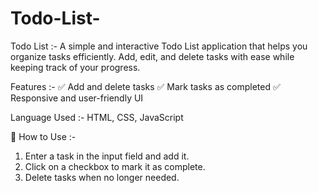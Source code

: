# Todo-List-
Todo List :- A simple and interactive Todo List application that helps you organize tasks efficiently. Add, edit, and delete tasks with ease while keeping track of your progress.

Features :- 
✅ Add and delete tasks
✅ Mark tasks as completed
✅ Responsive and user-friendly UI

Language Used  :-
HTML, CSS, JavaScript

🚀 How to Use :- 
1) Enter a task in the input field and add it.
2) Click on a checkbox to mark it as complete.
3) Delete tasks when no longer needed.
